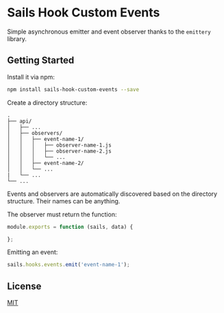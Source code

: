# Sails Hook Custom Events
Simple asynchronous emitter and event observer thanks to the `emittery` library.

## Getting Started
Install it via npm:
```bash
npm install sails-hook-custom-events --save
```
Create a directory structure:

    .
    ├── api/
    │   ├── ...
    │   ├── observers/
    │   │   ├── event-name-1/
    │   │   │   ├── observer-name-1.js
    │   │   │   ├── observer-name-2.js
    │   │   │   └── ... 
    │   │   ├── event-name-2/
    │   │   └── ... 
    |   └── ... 
    └── ...
    
Events and observers are automatically discovered based on the directory structure. Their names can be anything.

The observer must return the function:
```javascript
module.exports = function (sails, data) {

};
```
Emitting an event:
```javascript
sails.hooks.events.emit('event-name-1');
```
## License

[MIT](./LICENSE)
